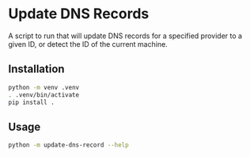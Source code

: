 # Update DNS Records

A script to run that will update DNS records for a specified provider to a given ID, or detect the ID of the current machine.

## Installation

```bash
python -m venv .venv
. .venv/bin/activate
pip install .
```

## Usage

```bash
python -m update-dns-record --help
```
